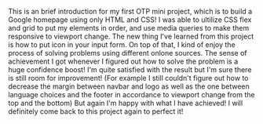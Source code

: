 This is an brief introduction for my first OTP mini project, which is to build a Google homepage using only HTML and CSS!
I was able to ultilize CSS flex and grid to put my elements in order, and use media queries to make them responsive to viewport change. The new thing I've learned from this project is how to put icon in your input form. On top of that, I kind of enjoy the process of solving problems using different onlone sources. The sense of achievement I got whenever I figured out how to solve the problem is a huge confidence boost! I'm quite satisfied with the result but I'm sure there is still room for improvement! (For example I still couldn't figure out how to decrease the margin between navbar and logo as well as the one between language choices and the footer in accordance to viewport change from the top and the bottom)
But again I'm happy with what I have achieved! I will definitely come back to this project again to perfect it!